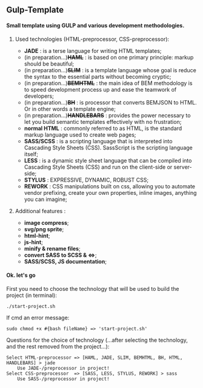 ## Gulp-Template

#### Small template using GULP and various development methodologies.

1. Used technologies (HTML-preprocessor, CSS-preprocessor):
    - **JADE** : is a terse language for writing HTML templates;
    - (in preparation...)**~~HAML~~** : is based on one primary principle: markup should be beautiful;
    - (in preparation...)**~~SLIM~~** : is a template language whose goal is reduce the syntax to the essential parts without becoming cryptic;
    - (in preparation...)**~~BEMHTML~~** : the main idea of BEM methodology is to speed development process up and ease the teamwork of developers;
    - (in preparation...)**~~BH~~** : is processor that converts BEMJSON to HTML. Or in other words a template engine;
    - (in preparation...)**~~HANDLEBARS~~** : provides the power necessary to let you build semantic templates effectively with no frustration;
    - **normal HTML** : commonly referred to as HTML, is the standard markup language used to create web pages;
    - **SASS/SCSS** : is a scripting language that is interpreted into Cascading Style Sheets (CSS). SassScript is the scripting language itself;
    - **LESS** : is a dynamic style sheet language that can be compiled into Cascading Style Sheets (CSS) and run on the client-side or server-side;
    - **STYLUS** : EXPRESSIVE, DYNAMIC, ROBUST CSS;
    - **REWORK** : CSS manipulations built on css, allowing you to automate vendor prefixing, create your own properties, inline images, anything you can imagine;

2. Additional features :
    - **image compress**;
    - **svg/png sprite**;
    - **html-hint**;
    - **js-hint**;
    - **minify & rename files**;
    - **convert SASS to SCSS & <=>**;
    - **SASS/SCSS, JS documentation**;


#### Ok. let's go

First you need to choose the technology that will be used to build the project (in terminal):

    ./start-project.sh

If cmd an error message:

    sudo chmod +x #{bash fileName} => 'start-project.sh'

Questions for the choice of technology (...after selecting the technology, and the rest removed from the project...):

    Select HTML-preprocessor => [HAML, JADE, SLIM, BEMHTML, BH, HTML, HANDLEBARS] > jade
        Use JADE-/preprocessor in project!
    Select CSS-preprocessor  => [SASS, LESS, STYLUS, REWORK] > sass
        Use SASS-/preprocessor in project!



